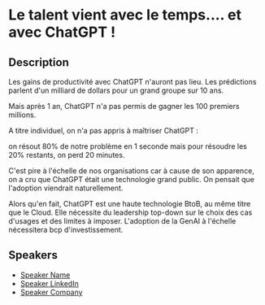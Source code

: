 # Le talent vient avec le temps.... et avec ChatGPT !

## Description

Les gains de productivité avec ChatGPT n'auront pas lieu. Les prédictions parlent d'un milliard de dollars pour un grand groupe sur 10 ans.

Mais après 1 an, ChatGPT n'a pas permis de gagner les 100 premiers millions.

A titre individuel, on n'a pas appris à maîtriser ChatGPT :

on résout 80% de notre problème en 1 seconde mais pour résoudre les 20% restants, on perd 20 minutes.

C'est pire à l'échelle de nos organisations car à cause de son apparence, on a cru que ChatGPT était une technologie grand public. On pensait que l'adoption viendrait naturellement.

Alors qu'en fait, ChatGPT est une haute technologie BtoB, au même titre que le Cloud. Elle nécessite du leadership top-down sur le choix des cas d'usages et des limites à imposer. L'adoption de la GenAI à l'échelle nécessitera bcp d'investissement.

## Speakers

- [Speaker Name](https://x.com/speaker_x_handle)
- [Speaker LinkedIn](https://linkedin.com/in/speaker_linkedin_handle)
- [Speaker Company](https://speaker_company_url)
